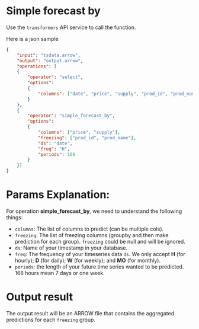# Simple forecast by

Use the `transformers` API service to call the function.

Here is a json sample
```JSON
{
    "input": "tsdata.arrow",
    "output": "output.arrow",
    "operations": [
    {
        "operator": "select",
        "options":
        {
            "columns": ["date", "price", "supply", "prod_id", "prod_name"]
        }
    },
    {
        "operator": "simple_forecast_by",
        "options":
        {
            "columns": ["price", "supply"],
            "freezing": ["prod_id", "prod_name"],
            "ds": "date",
            "freq": "H",
            "periods": 168
        }
    }]
}
```

# Params Explanation:

For operation **simple_forecast_by**, we need to understand the following things:
- `columns`: The list of columns to predict (can be multiple cols).
- `freezing`: The list of freezing columns (groupby and then make prediction for each group). `freezing` could be null and will be ignored.
- `ds`: Name of your timestamp in your database.
-  `freq`: The frequency of your timeseries data `ds`. We only accept **H** (for hourly); **D** (for daily); **W** (for weekly); and **MO** (for monthly).
-  `periods`: the length of your future time series wanted to be predicted. 168 hours mean 7 days or one week.


# Output result
The output result will be an ARROW file that contains the aggregated predictions for each `freezing` group.
